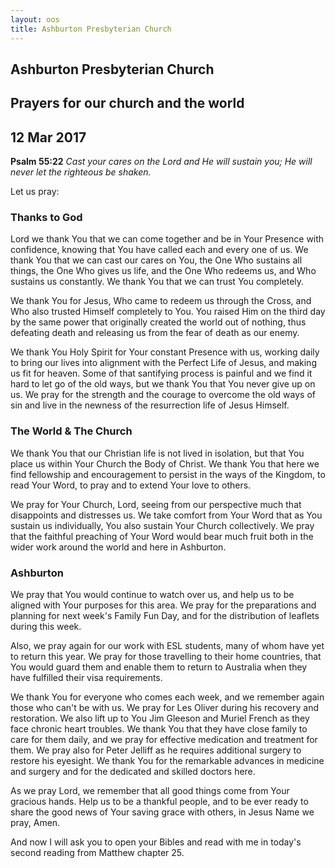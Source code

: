 ```yaml
---
layout: oos
title: Ashburton Presbyterian Church
---
```

## Ashburton Presbyterian Church

## Prayers for our church and the world

## 12 Mar 2017 

__Psalm 55:22__ _Cast your cares on the Lord and He will sustain you; He will never let the righteous be shaken._

Let us pray:

### Thanks to God
Lord we thank You that we can come together and be in Your Presence with confidence, knowing that You have called each and every one of us. We thank You that we can cast our cares on You, the One Who sustains all things, the One Who gives us life, and the One Who redeems us, and Who sustains us constantly. We thank You that we can trust You completely. 

We thank You for Jesus, Who came to redeem us through the Cross, and Who also trusted Himself completely to You. You raised Him on the third day by the same power that originally created the world out of nothing, thus defeating death and releasing us from the fear of death as our enemy. 

We thank You Holy Spirit for Your constant Presence with us, working daily to bring our lives into alignment with the Perfect Life of Jesus, and making us fit for heaven. Some of that santifying process is painful and we find it hard to let go of the old ways, but we thank You that You never give up on us. We pray for the strength and the courage to overcome the old ways of sin and live in the newness of the resurrection life of Jesus Himself.

### The World & The Church
We thank You that our Christian life is not lived in isolation, but that You place us within Your Church the Body of Christ. We thank You that here we find fellowship and encouragement to persist in the ways of the Kingdom, to read Your Word, to pray and to extend Your love to others.

We pray for Your Church, Lord, seeing from our perspective much that disappoints and distresses us. We take comfort from Your Word that as You sustain us individually, You also sustain Your Church collectively. We pray that the faithful preaching of Your Word would bear much fruit both in the wider work around the world and here in Ashburton.

### Ashburton
We pray that You would continue to watch over us, and help us to be aligned with Your purposes for this area. We pray for the preparations and planning for next week's Family Fun Day, and for the distribution of leaflets during this week. 

Also, we pray again for our work with ESL students, many of whom have yet to return this year. We pray for those travelling to their home countries, that You would guard them and enable them to return to Australia when they have fulfilled their visa requirements. 

We thank You for everyone who comes each week, and we remember again those who can't be with us. We pray for Les Oliver during his recovery and restoration. We also lift up to You Jim Gleeson and Muriel French as they face chronic heart troubles. We thank You that they have close family to care for them daily, and we pray for effective medication and treatment for them. We pray also for Peter Jelliff as he requires additional surgery to restore his eyesight. We thank You for the remarkable advances in medicine and surgery and for the dedicated and skilled doctors here.

As we pray Lord, we remember that all good things come from Your gracious hands. Help us to be a thankful people, and to be ever ready to share the good news of Your saving grace with others, in Jesus Name we pray, Amen.

And now I will ask you to open your Bibles and read with me in today's second reading from Matthew chapter 25.



